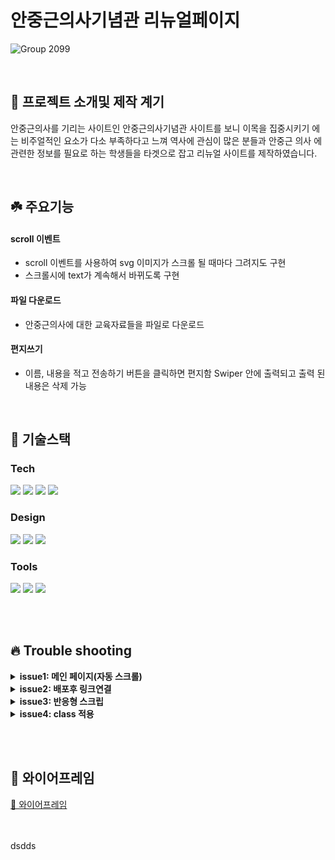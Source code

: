 
# 안중근의사기념관 리뉴얼페이지

![Group 2099](https://user-images.githubusercontent.com/100025580/231380909-15c92af2-17f0-4b73-a9f0-933eb6c18938.png)

<br>

## 🌱 프로젝트 소개및 제작 계기
안중근의사를 기리는 사이트인 안중근의사기념관 사이트를 보니 이목을 집중시키기 에는 비주얼적인 요소가 다소 부족하다고 느껴 역사에 관심이 많은 분들과 안중근 의사 에 관련한 정보를 필요로 하는 학생들을 타겟으로 잡고 리뉴얼 사이트를 제작하였습니다.

<br>

## ☘️ 주요기능

#### scroll 이벤트 

- scroll 이벤트를 사용하여 svg 이미지가 스크롤 될 때마다 그려지도 구현
- 스크롤시에 text가 계속해서 바뀌도록 구현

#### 파일 다운로드 

- 안중근의사에 대한 교육자료들을 파일로 다운로드 

#### 편지쓰기
- 이름, 내용을 적고 전송하기 버튼을 클릭하면 편지함 Swiper 안에 출력되고 출력 된 내용은 삭제 가능

<br>

## 🔨 기술스택

### **Tech**

<p>
<img src="https://img.shields.io/badge/html5-E34F26?style=for-the-badge&logo=html5&logoColor=black"/>
<img src="https://img.shields.io/badge/javascript-F7DF1E?style=for-the-badge&logo=javascript&logoColor=black"/>
<img src="https://img.shields.io/badge/jquery-0769AD?style=for-the-badge&logo=jquery&logoColor=white"/>
<img src="https://img.shields.io/badge/sass-CC6699?style=for-the-badge&logo=sass&logoColor=white"/>
<br>
</p>

### **Design**
<p>
<img src="https://img.shields.io/badge/Figma-F24E1E?style=for-the-badge&logo=Figma&logoColor=white"/>
<img src="https://img.shields.io/badge/adobeillustrator-FF9A00?style=for-the-badge&logo=adobeillustrator&logoColor=white"/>
<img src="https://img.shields.io/badge/adobepremierepro-9999FF?style=for-the-badge&logo=adobepremierepro&logoColor=white"/>
</p>

### **Tools**

<p>
<img src="https://img.shields.io/badge/VSCode-007ACC?style=for-the-badge&logo=Visual Studio Code&logoColor=white"/>
<img src="https://img.shields.io/badge/Git-F05032?style=for-the-badge&logo=Git&logoColor=white"/>
<img src="https://img.shields.io/badge/Github-181717?style=for-the-badge&logo=github&logoColor=white">
<br>
</p>

<br>

<br/>

## 🔥 Trouble shooting
<details>
<summary><strong> issue1: 메인 페이지(자동 스크롤) </strong></summary>

페이지 실행 시 자동으로 스크롤되게하려고 setinterval 함수를 사용했었지만 해결되지않아 setinterval안에서 if문추가로 해결
</details>

<details>
<summary><strong> issue2: 배포후 링크연결 </strong></summary>

깃허브로 배포 했더니 iframe속의 url이 연결되지않아 외부도메인을 이용해 배포
</details>

<details>
<summary><strong> issue3: 반응형 스크립 </strong></summary>

반응형에 맞춰 스크립트를 수정하는 과정에서 새로고침 없이 마우스휠 이벤트가 제거되지 않는 이슈가 발생
-> resize()  메서드를 사용하다가 matchMedia 메소드를 사용하여 불린값으로 조건을 주어 pc와 스크린 사이즈 820 이하의 화면에서 이벤트를 다르게 줌

</details>

<details>
<summary><strong> issue4: class 적용 </strong></summary>

swiper 슬라이더 안에 편지 내용을 추가하는 과정에서 class mySwiper가 적용되지 않는 이슈가 발생하여 swiper를 함수로 묶
어 편지를 추가시킬때마다 실행되도록 하여 문제 해결.
</details>





<br></br>
## 🌸 와이어프레임

[💾 와이어프레임](https://www.figma.com/file/Gi6e6OoQosyf3b5izSf87U/%EC%99%80%EC%9D%B4%EC%96%B4%ED%94%84%EB%A0%88%EC%9E%84(%ED%94%84%EB%A1%9C%EC%A0%9D%ED%8A%B801)?node-id=0-1&t=5j95ophG7vyTLEPo-0)

<br></br>
dsdds
